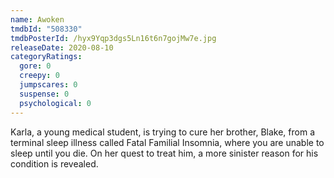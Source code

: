 ```yaml
---
name: Awoken
tmdbId: "508330"
tmdbPosterId: /hyx9Yqp3dgs5Ln16t6n7gojMw7e.jpg
releaseDate: 2020-08-10
categoryRatings:
  gore: 0
  creepy: 0
  jumpscares: 0
  suspense: 0
  psychological: 0
---
```

Karla, a young medical student, is trying to cure her brother, Blake, from a terminal sleep illness called Fatal Familial Insomnia, where you are unable to sleep until you die. On her quest to treat him, a more sinister reason for his condition is revealed.